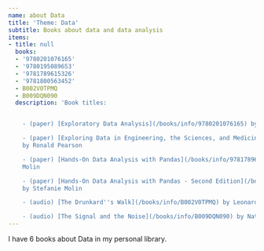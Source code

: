 ```yaml
---
name: about Data
title: 'Theme: Data'
subtitle: Books about data and data analysis
items:
- title: null
  books:
  - '9780201076165'
  - '9780195089653'
  - '9781789615326'
  - '9781800563452'
  - B002V0TPMQ
  - B009DQN090
  description: 'Book titles:


    - (paper) [Exploratory Data Analysis](/books/info/9780201076165) by John Tukey

    - (paper) [Exploring Data in Engineering, the Sciences, and Medicine](/books/info/9780195089653)
    by Ronald Pearson

    - (paper) [Hands-On Data Analysis with Pandas](/books/info/9781789615326) by Stefanie
    Molin

    - (paper) [Hands-On Data Analysis with Pandas - Second Edition](/books/info/9781800563452)
    by Stefanie Molin

    - (audio) [The Drunkard''s Walk](/books/info/B002V0TPMQ) by Leonard Mlodinow

    - (audio) [The Signal and the Noise](/books/info/B009DQN090) by Nate Silver'
---
```

I have 6 books about Data in my personal library.
